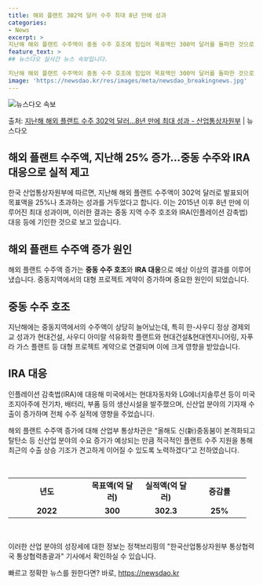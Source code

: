 ```yaml
---
title: 해외 플랜트 302억 달러 수주 최대 8년 만에 성과
categories:
- News
excerpt: >
지난해 해외 플랜트 수주액이 중동 수주 호조에 힘입어 목표액인 300억 달러를 돌파한 것으로 나타났다. 이는…
feature_text: >
## 뉴스다오 실시간 뉴스 속보입니다.

지난해 해외 플랜트 수주액이 중동 수주 호조에 힘입어 목표액인 300억 달러를 돌파한 것으로 나타났다. 이는…
image: 'https://newsdao.kr/res/images/meta/newsdao_breakingnews.jpg'
---
```


![뉴스다오 속보](https://newsdao.kr/res/images/meta/newsdao_breakingnews.jpg)

<p>출처: <a href="https://newsdao.kr/2944" rel="dofollow">지난해 해외 플랜트 수주 302억 달러…8년 만에 최대 성과 - 산업통상자원부</a> | 뉴스다오</p>

<h2>해외 플랜트 수주액, 지난해 25% 증가…중동 수주와 IRA 대응으로 실적 제고</h2>

한국 산업통상자원부에 따르면, 지난해 해외 플랜트 수주액이 302억 달러로 발표되어 목표액을 25%나 초과하는 성과를 거두었다고 합니다. 이는 2015년 이후 8년 만에 이루어진 최대 성과이며, 이러한 결과는 중동 지역 수주 호조와 IRA(인플레이션 감축법) 대응 등에 기인한 것으로 보고 있습니다.

<h2 data-ke-size="size26">해외 플랜트 수주액 증가 원인</h2>
해외 플랜트 수주액 증가는 <b>중동 수주 호조</b>와 <b>IRA 대응</b>으로 예상 이상의 결과를 이루어냈습니다. 중동지역에서의 대형 프로젝트 계약이 증가하며 중요한 원인이 되었습니다.

<h2 data-ke-size="size26">중동 수주 호조</h2>
지난해에는 중동지역에서의 수주액이 상당히 늘어났는데, 특히 한-사우디 정상 경제외교 성과가 현대건설, 사우디 아미랄 석유화학 플랜트와 현대건설&현대엔지니어링, 자푸라 가스 플랜트 등 대형 프로젝트 계약으로 연결되며 이에 크게 영향을 받았습니다.

<h2 data-ke-size="size26">IRA 대응</h2>
인플레이션 감축법(IRA)에 대응해 미국에서는 현대자동차와 LG에너지솔루션 등이 미국 조지아주에 전기차, 배터리, 부품 등의 생산시설을 발주했으며, 신산업 분야의 기자재 수출이 증가하며 전체 수주 실적에 영향을 주었습니다.

해외 플랜트 수주액 증가에 대해 산업부 통상차관은 “올해도 신(新)중동붐이 본격화되고 탈탄소 등 신산업 분야의 수요 증가가 예상되는 만큼 적극적인 플랜트 수주 지원을 통해 최근의 수출 상승 기조가 견고하게 이어질 수 있도록 노력하겠다”고 전하였습니다.

<p data-ke-size="size16">&nbsp;</p>

<table>
  <colgroup>
    <col width="142" style="width: 106pt;" />
    <col width="94" style="mso-width-source: userset; width: 70pt;" span="3" />
  </colgroup>
  <tbody>
    <tr style="height: 17px;">
      <td style="text-align: center; width: 106pt; height: 17px;"><b>년도</b></td>
      <td style="text-align: center; width: 70pt; height: 17px;"><b>목표액(억 달러)</b></td>
      <td style="text-align: center; width: 70pt; height: 17px;"><b>실적액(억 달러)</b></td>
      <td style="text-align: center; width: 70pt; height: 17px;"><b>증감률</b></td>
    </tr>
    <tr style="height: 17px;">
      <td style="text-align: center; height: 17px;"><b>2022</b></td>
      <td style="text-align: center; height: 17px;"><b>300</b></td>
      <td style="text-align: center; height: 17px;"><b>302.3</b></td>
      <td style="text-align: center; height: 17px;"><b>25%</b></td>
    </tr>
  </tbody>
</table>

<p data-ke-size="size16">&nbsp;</p>

이러한 산업 분야의 성장세에 대한 정보는 정책브리핑의 "한국산업통상자원부 통상협력국 통상협력총괄과" 기사에서 확인하실 수 있습니다. 

빠르고 정확한 뉴스를 원한다면? 바로, <a href="https://newsdao.kr" rel="dofollow">https://newsdao.kr</a>


    
